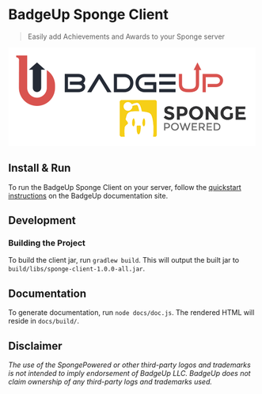 # BadgeUp Sponge Client
> Easily add Achievements and Awards to your Sponge server

[![BadgeUp & SpongePowered](./badgeup-sponge.png)](https://www.badgeup.io)

## Install & Run
To run the BadgeUp Sponge Client on your server, follow the [quickstart instructions](https://docs.badgeup.io/#/sponge-client/quickstart) on the BadgeUp documentation site. 

## Development
### Building the Project
To build the client jar, run `gradlew build`. This will output the built jar to `build/libs/sponge-client-1.0.0-all.jar`.

## Documentation

To generate documentation, run `node docs/doc.js`. The rendered HTML will reside in `docs/build/`.

## Disclaimer

*The use of the SpongePowered or other third-party logos and trademarks is not intended to imply endorsement of BadgeUp LLC. BadgeUp does not claim ownership of any third-party logs and trademarks used.*
